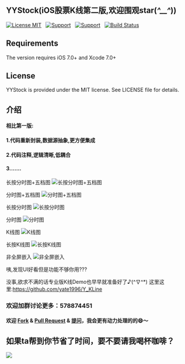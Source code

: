 ## YYStock(iOS股票K线第二版,欢迎围观star(*^__^*))

[![License MIT](https://img.shields.io/badge/license-MIT-green.svg?style=flat)]() &nbsp;
[![Support](https://img.shields.io/badge/support-iOS7.0+-blue.svg?style=flat)]() &nbsp;
[![Support](https://img.shields.io/badge/support-Autolayout-orange.svg?style=flatt)]() &nbsp;
[![Build Status](https://travis-ci.org/WillkYang/YYStock.svg?branch=master)](https://travis-ci.org/WillkYang/YYStock) &nbsp;

## Requirements
The version requires iOS 7.0+ and Xcode 7.0+

## License
YYStock is provided under the MIT license. See LICENSE file for details.

## 介绍
#### 相比第一版:
#### 1.代码重新封装,数据源抽象,更方便集成
#### 2.代码注释,逻辑清晰,低耦合
#### 3.......

长按分时图+五档图
![长按分时图+五档图](http://images2015.cnblogs.com/blog/784141/201610/784141-20161017233159888-557730348.png)

分时图+五档图
![分时图+五档图](http://images2015.cnblogs.com/blog/784141/201610/784141-20161017233148232-878225916.png)

长按分时图
![长按分时图](http://images2015.cnblogs.com/blog/784141/201610/784141-20161017233121404-1964273658.png)
 

分时图
![分时图](http://images2015.cnblogs.com/blog/784141/201610/784141-20161017233154295-1120327196.png)


K线图
![K线图](http://images2015.cnblogs.com/blog/784141/201610/784141-20161017233130935-1508782795.png)


长按K线图
![长按K线图](http://images2015.cnblogs.com/blog/784141/201610/784141-20161017233206029-111514556.png)


非全屏嵌入
![非全屏嵌入](http://images2015.cnblogs.com/blog/784141/201610/784141-20161017233111295-969151974.png)


咦,发现UI好看但是功能不够你用???

没事,欲求不满的话专业版K线Demo也早早就准备好了♪(^∇^*) 
这里这里:https://github.com/yate1996/Y_KLine

### 欢迎加群讨论更多：578874451

#### 欢迎 [Fork](https://github.com/yate1996/YYStock/fork) & [Pull Request](https://github.com/yate1996/YYStock/pulls) & [提问](https://github.com/yate1996/YYStock/issues/new)，我会更有动力处理的的😄～


如果ta帮到你节省了时间，要不要请我喝杯咖啡？
--
![](https://images.cnblogs.com/cnblogs_com/yate1996/710719/o_C83B4782DA1F7B7BA7539E802BA6BF14.png)
